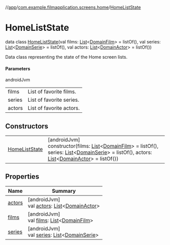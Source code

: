 //[app](../../../index.md)/[com.example.filmapplication.screens.home](../index.md)/[HomeListState](index.md)

# HomeListState

data class [HomeListState](index.md)(val films: [List](https://kotlinlang.org/api/latest/jvm/stdlib/kotlin.collections/-list/index.html)&lt;[DomainFilm](../../com.example.filmapplication.domain/-domain-film/index.md)&gt; = listOf(), val series: [List](https://kotlinlang.org/api/latest/jvm/stdlib/kotlin.collections/-list/index.html)&lt;[DomainSerie](../../com.example.filmapplication.domain/-domain-serie/index.md)&gt; = listOf(), val actors: [List](https://kotlinlang.org/api/latest/jvm/stdlib/kotlin.collections/-list/index.html)&lt;[DomainActor](../../com.example.filmapplication.domain/-domain-actor/index.md)&gt; = listOf())

Data class representing the state of the Home screen lists.

#### Parameters

androidJvm

| | |
|---|---|
| films | List of favorite films. |
| series | List of favorite series. |
| actors | List of favorite actors. |

## Constructors

| | |
|---|---|
| [HomeListState](-home-list-state.md) | [androidJvm]<br>constructor(films: [List](https://kotlinlang.org/api/latest/jvm/stdlib/kotlin.collections/-list/index.html)&lt;[DomainFilm](../../com.example.filmapplication.domain/-domain-film/index.md)&gt; = listOf(), series: [List](https://kotlinlang.org/api/latest/jvm/stdlib/kotlin.collections/-list/index.html)&lt;[DomainSerie](../../com.example.filmapplication.domain/-domain-serie/index.md)&gt; = listOf(), actors: [List](https://kotlinlang.org/api/latest/jvm/stdlib/kotlin.collections/-list/index.html)&lt;[DomainActor](../../com.example.filmapplication.domain/-domain-actor/index.md)&gt; = listOf()) |

## Properties

| Name | Summary |
|---|---|
| [actors](actors.md) | [androidJvm]<br>val [actors](actors.md): [List](https://kotlinlang.org/api/latest/jvm/stdlib/kotlin.collections/-list/index.html)&lt;[DomainActor](../../com.example.filmapplication.domain/-domain-actor/index.md)&gt; |
| [films](films.md) | [androidJvm]<br>val [films](films.md): [List](https://kotlinlang.org/api/latest/jvm/stdlib/kotlin.collections/-list/index.html)&lt;[DomainFilm](../../com.example.filmapplication.domain/-domain-film/index.md)&gt; |
| [series](series.md) | [androidJvm]<br>val [series](series.md): [List](https://kotlinlang.org/api/latest/jvm/stdlib/kotlin.collections/-list/index.html)&lt;[DomainSerie](../../com.example.filmapplication.domain/-domain-serie/index.md)&gt; |
